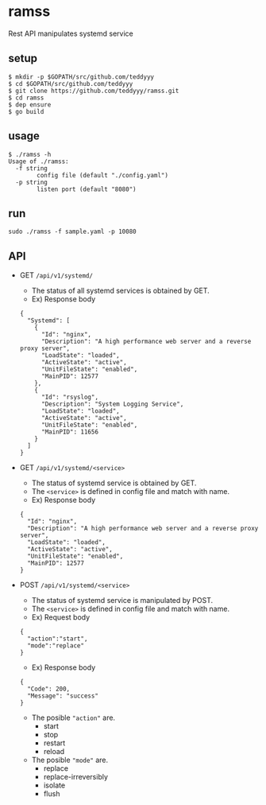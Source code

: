 ramss
===============
Rest API manipulates systemd service


setup
--------------

```
$ mkdir -p $GOPATH/src/github.com/teddyyy
$ cd $GOPATH/src/github.com/teddyyy
$ git clone https://github.com/teddyyy/ramss.git
$ cd ramss
$ dep ensure
$ go build
```

usage
--------------
```
$ ./ramss -h
Usage of ./ramss:
  -f string
        config file (default "./config.yaml")
  -p string
        listen port (default "8080")
```

run
--------------
```
sudo ./ramss -f sample.yaml -p 10080
```

API
--------------
* GET `/api/v1/systemd/`
  * The status of all systemd services is obtained by GET.
  * Ex) Response body
  ```
  {
    "Systemd": [
      {
        "Id": "nginx",
        "Description": "A high performance web server and a reverse proxy server",
        "LoadState": "loaded",
        "ActiveState": "active",
        "UnitFileState": "enabled",
        "MainPID": 12577
      },
      {
        "Id": "rsyslog",
        "Description": "System Logging Service",
        "LoadState": "loaded",
        "ActiveState": "active",
        "UnitFileState": "enabled",
        "MainPID": 11656
      }
    ]
  }
  ```

* GET `/api/v1/systemd/<service>`
  * The status of systemd service is obtained by GET.
  * The `<service>` is defined in config file and match with name.
  * Ex) Response body
  ```
  {
    "Id": "nginx",
    "Description": "A high performance web server and a reverse proxy server",
    "LoadState": "loaded",
    "ActiveState": "active",
    "UnitFileState": "enabled",
    "MainPID": 12577
  }
  ```

* POST `/api/v1/systemd/<service>`
  * The status of systemd service is manipulated by POST.
  * The `<service>` is defined in config file and match with name.
  * Ex) Request body
  ```
  {
    "action":"start",
    "mode":"replace"
  }
  ```
  * Ex) Response body
  ```
  {
    "Code": 200,
    "Message": "success"
  }
  ```

  * The posible `"action"` are.
    * start
    * stop
    * restart
    * reload
  * The posible `"mode"` are.
    * replace
    * replace-irreversibly
    * isolate
    * flush
